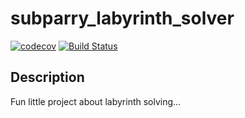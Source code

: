 # subparry_labyrinth_solver

[![codecov](https://codecov.io/gh/subparry/subparry-labyrinth-solver/branch/master/graph/badge.svg?token=AHG1N8FZA0)](https://codecov.io/gh/subparry/subparry-labyrinth-solver)
[![Build Status](https://travis-ci.com/subparry/subparry-labyrinth-solver.svg?branch=master)](https://travis-ci.com/subparry/subparry-labyrinth-solver)

## Description

Fun little project about labyrinth solving...
